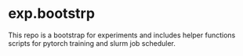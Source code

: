 # exp.bootstrp
This repo is a bootstrap for experiments and includes helper functions scripts for pytorch training and slurm job scheduler.
